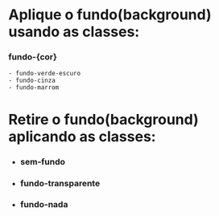 # Aplique o fundo(background) usando as classes:

### fundo-{cor}
    - fundo-verde-escuro
    - fundo-cinza
    - fundo-marrom

# Retire o fundo(background) aplicando as classes:
- ### sem-fundo
- ### fundo-transparente
- ### fundo-nada